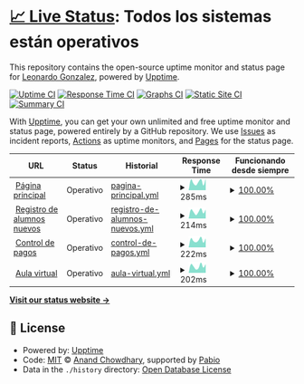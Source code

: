 # [📈 Live Status](https://demo.upptime.js.org): <!--live status--> **Todos los sistemas están operativos**

This repository contains the open-source uptime monitor and status page for [Leonardo Gonzalez](https://demo.upptime.js.org), powered by [Upptime](https://github.com/upptime/upptime).

[![Uptime CI](https://github.com/gonzalezrujano/sigloxxi_status/workflows/Uptime%20CI/badge.svg)](https://github.com/gonzalezrujano/sigloxxi_status/actions?query=workflow%3A%22Uptime+CI%22)
[![Response Time CI](https://github.com/gonzalezrujano/sigloxxi_status/workflows/Response%20Time%20CI/badge.svg)](https://github.com/gonzalezrujano/sigloxxi_status/actions?query=workflow%3A%22Response+Time+CI%22)
[![Graphs CI](https://github.com/gonzalezrujano/sigloxxi_status/workflows/Graphs%20CI/badge.svg)](https://github.com/gonzalezrujano/sigloxxi_status/actions?query=workflow%3A%22Graphs+CI%22)
[![Static Site CI](https://github.com/gonzalezrujano/sigloxxi_status/workflows/Static%20Site%20CI/badge.svg)](https://github.com/gonzalezrujano/sigloxxi_status/actions?query=workflow%3A%22Static+Site+CI%22)
[![Summary CI](https://github.com/gonzalezrujano/sigloxxi_status/workflows/Summary%20CI/badge.svg)](https://github.com/gonzalezrujano/sigloxxi_status/actions?query=workflow%3A%22Summary+CI%22)

With [Upptime](https://upptime.js.org), you can get your own unlimited and free uptime monitor and status page, powered entirely by a GitHub repository. We use [Issues](https://github.com/gonzalezrujano/sigloxxi_status/issues) as incident reports, [Actions](https://github.com/gonzalezrujano/sigloxxi_status/actions) as uptime monitors, and [Pages](https://demo.upptime.js.org) for the status page.

<!--start: status pages-->
<!-- This summary is generated by Upptime (https://github.com/upptime/upptime) -->
<!-- Do not edit this manually, your changes will be overwritten -->
<!-- prettier-ignore -->
| URL | Status | Historial | Response Time | Funcionando desde siempre |
| --- | ------ | ------- | ------------- | ------ |
| <img alt="" src="https://icons.duckduckgo.com/ip3/colegiosigloxxi.net.ico" height="13"> [Página principal](https://colegiosigloxxi.net) | Operativo | [pagina-principal.yml](https://github.com/gonzalezrujano/sigloxxi_status/commits/HEAD/history/pagina-principal.yml) | <details><summary><img alt="Gráfico de tiempo de respuesta" src="./graphs/pagina-principal/response-time-week.png" height="20"> 285ms</summary><br><a href="https://gonzalezrujano.github.io/sigloxxi_status/history/pagina-principal"><img alt="Response time 221" src="https://img.shields.io/endpoint?url=https%3A%2F%2Fraw.githubusercontent.com%2Fgonzalezrujano%2Fsigloxxi_status%2FHEAD%2Fapi%2Fpagina-principal%2Fresponse-time.json"></a><br><a href="https://gonzalezrujano.github.io/sigloxxi_status/history/pagina-principal"><img alt="Tiempos de respuesta las últimas 24 horas 388" src="https://img.shields.io/endpoint?url=https%3A%2F%2Fraw.githubusercontent.com%2Fgonzalezrujano%2Fsigloxxi_status%2FHEAD%2Fapi%2Fpagina-principal%2Fresponse-time-day.json"></a><br><a href="https://gonzalezrujano.github.io/sigloxxi_status/history/pagina-principal"><img alt="Tiempos de respuesta los últimos 7 dias 285" src="https://img.shields.io/endpoint?url=https%3A%2F%2Fraw.githubusercontent.com%2Fgonzalezrujano%2Fsigloxxi_status%2FHEAD%2Fapi%2Fpagina-principal%2Fresponse-time-week.json"></a><br><a href="https://gonzalezrujano.github.io/sigloxxi_status/history/pagina-principal"><img alt="Tiempos de respuesta los últimos 30 dias 239" src="https://img.shields.io/endpoint?url=https%3A%2F%2Fraw.githubusercontent.com%2Fgonzalezrujano%2Fsigloxxi_status%2FHEAD%2Fapi%2Fpagina-principal%2Fresponse-time-month.json"></a><br><a href="https://gonzalezrujano.github.io/sigloxxi_status/history/pagina-principal"><img alt="Tiempos de respuesta el último año 221" src="https://img.shields.io/endpoint?url=https%3A%2F%2Fraw.githubusercontent.com%2Fgonzalezrujano%2Fsigloxxi_status%2FHEAD%2Fapi%2Fpagina-principal%2Fresponse-time-year.json"></a></details> | <details><summary><a href="https://gonzalezrujano.github.io/sigloxxi_status/history/pagina-principal">100.00%</a></summary><a href="https://gonzalezrujano.github.io/sigloxxi_status/history/pagina-principal"><img alt="Funcionando desde siempre 100.00%" src="https://img.shields.io/endpoint?url=https%3A%2F%2Fraw.githubusercontent.com%2Fgonzalezrujano%2Fsigloxxi_status%2FHEAD%2Fapi%2Fpagina-principal%2Fuptime.json"></a><br><a href="https://gonzalezrujano.github.io/sigloxxi_status/history/pagina-principal"><img alt="Funcionando las ultimas 24 horas 100.00%" src="https://img.shields.io/endpoint?url=https%3A%2F%2Fraw.githubusercontent.com%2Fgonzalezrujano%2Fsigloxxi_status%2FHEAD%2Fapi%2Fpagina-principal%2Fuptime-day.json"></a><br><a href="https://gonzalezrujano.github.io/sigloxxi_status/history/pagina-principal"><img alt="Funcionando los últimos 7 dias 100.00%" src="https://img.shields.io/endpoint?url=https%3A%2F%2Fraw.githubusercontent.com%2Fgonzalezrujano%2Fsigloxxi_status%2FHEAD%2Fapi%2Fpagina-principal%2Fuptime-week.json"></a><br><a href="https://gonzalezrujano.github.io/sigloxxi_status/history/pagina-principal"><img alt="Funcionando el último mes 100.00%" src="https://img.shields.io/endpoint?url=https%3A%2F%2Fraw.githubusercontent.com%2Fgonzalezrujano%2Fsigloxxi_status%2FHEAD%2Fapi%2Fpagina-principal%2Fuptime-month.json"></a><br><a href="https://gonzalezrujano.github.io/sigloxxi_status/history/pagina-principal"><img alt="Funcionando el último año 100.00%" src="https://img.shields.io/endpoint?url=https%3A%2F%2Fraw.githubusercontent.com%2Fgonzalezrujano%2Fsigloxxi_status%2FHEAD%2Fapi%2Fpagina-principal%2Fuptime-year.json"></a></details>
| <img alt="" src="https://icons.duckduckgo.com/ip3/register.colegiosigloxxi.net.ico" height="13"> [Registro de alumnos nuevos](https://register.colegiosigloxxi.net) | Operativo | [registro-de-alumnos-nuevos.yml](https://github.com/gonzalezrujano/sigloxxi_status/commits/HEAD/history/registro-de-alumnos-nuevos.yml) | <details><summary><img alt="Gráfico de tiempo de respuesta" src="./graphs/registro-de-alumnos-nuevos/response-time-week.png" height="20"> 214ms</summary><br><a href="https://gonzalezrujano.github.io/sigloxxi_status/history/registro-de-alumnos-nuevos"><img alt="Response time 187" src="https://img.shields.io/endpoint?url=https%3A%2F%2Fraw.githubusercontent.com%2Fgonzalezrujano%2Fsigloxxi_status%2FHEAD%2Fapi%2Fregistro-de-alumnos-nuevos%2Fresponse-time.json"></a><br><a href="https://gonzalezrujano.github.io/sigloxxi_status/history/registro-de-alumnos-nuevos"><img alt="Tiempos de respuesta las últimas 24 horas 268" src="https://img.shields.io/endpoint?url=https%3A%2F%2Fraw.githubusercontent.com%2Fgonzalezrujano%2Fsigloxxi_status%2FHEAD%2Fapi%2Fregistro-de-alumnos-nuevos%2Fresponse-time-day.json"></a><br><a href="https://gonzalezrujano.github.io/sigloxxi_status/history/registro-de-alumnos-nuevos"><img alt="Tiempos de respuesta los últimos 7 dias 214" src="https://img.shields.io/endpoint?url=https%3A%2F%2Fraw.githubusercontent.com%2Fgonzalezrujano%2Fsigloxxi_status%2FHEAD%2Fapi%2Fregistro-de-alumnos-nuevos%2Fresponse-time-week.json"></a><br><a href="https://gonzalezrujano.github.io/sigloxxi_status/history/registro-de-alumnos-nuevos"><img alt="Tiempos de respuesta los últimos 30 dias 190" src="https://img.shields.io/endpoint?url=https%3A%2F%2Fraw.githubusercontent.com%2Fgonzalezrujano%2Fsigloxxi_status%2FHEAD%2Fapi%2Fregistro-de-alumnos-nuevos%2Fresponse-time-month.json"></a><br><a href="https://gonzalezrujano.github.io/sigloxxi_status/history/registro-de-alumnos-nuevos"><img alt="Tiempos de respuesta el último año 187" src="https://img.shields.io/endpoint?url=https%3A%2F%2Fraw.githubusercontent.com%2Fgonzalezrujano%2Fsigloxxi_status%2FHEAD%2Fapi%2Fregistro-de-alumnos-nuevos%2Fresponse-time-year.json"></a></details> | <details><summary><a href="https://gonzalezrujano.github.io/sigloxxi_status/history/registro-de-alumnos-nuevos">100.00%</a></summary><a href="https://gonzalezrujano.github.io/sigloxxi_status/history/registro-de-alumnos-nuevos"><img alt="Funcionando desde siempre 100.00%" src="https://img.shields.io/endpoint?url=https%3A%2F%2Fraw.githubusercontent.com%2Fgonzalezrujano%2Fsigloxxi_status%2FHEAD%2Fapi%2Fregistro-de-alumnos-nuevos%2Fuptime.json"></a><br><a href="https://gonzalezrujano.github.io/sigloxxi_status/history/registro-de-alumnos-nuevos"><img alt="Funcionando las ultimas 24 horas 100.00%" src="https://img.shields.io/endpoint?url=https%3A%2F%2Fraw.githubusercontent.com%2Fgonzalezrujano%2Fsigloxxi_status%2FHEAD%2Fapi%2Fregistro-de-alumnos-nuevos%2Fuptime-day.json"></a><br><a href="https://gonzalezrujano.github.io/sigloxxi_status/history/registro-de-alumnos-nuevos"><img alt="Funcionando los últimos 7 dias 100.00%" src="https://img.shields.io/endpoint?url=https%3A%2F%2Fraw.githubusercontent.com%2Fgonzalezrujano%2Fsigloxxi_status%2FHEAD%2Fapi%2Fregistro-de-alumnos-nuevos%2Fuptime-week.json"></a><br><a href="https://gonzalezrujano.github.io/sigloxxi_status/history/registro-de-alumnos-nuevos"><img alt="Funcionando el último mes 100.00%" src="https://img.shields.io/endpoint?url=https%3A%2F%2Fraw.githubusercontent.com%2Fgonzalezrujano%2Fsigloxxi_status%2FHEAD%2Fapi%2Fregistro-de-alumnos-nuevos%2Fuptime-month.json"></a><br><a href="https://gonzalezrujano.github.io/sigloxxi_status/history/registro-de-alumnos-nuevos"><img alt="Funcionando el último año 100.00%" src="https://img.shields.io/endpoint?url=https%3A%2F%2Fraw.githubusercontent.com%2Fgonzalezrujano%2Fsigloxxi_status%2FHEAD%2Fapi%2Fregistro-de-alumnos-nuevos%2Fuptime-year.json"></a></details>
| <img alt="" src="https://icons.duckduckgo.com/ip3/pagos.colegiosigloxxi.net.ico" height="13"> [Control de pagos](https://pagos.colegiosigloxxi.net/auth/login) | Operativo | [control-de-pagos.yml](https://github.com/gonzalezrujano/sigloxxi_status/commits/HEAD/history/control-de-pagos.yml) | <details><summary><img alt="Gráfico de tiempo de respuesta" src="./graphs/control-de-pagos/response-time-week.png" height="20"> 222ms</summary><br><a href="https://gonzalezrujano.github.io/sigloxxi_status/history/control-de-pagos"><img alt="Response time 189" src="https://img.shields.io/endpoint?url=https%3A%2F%2Fraw.githubusercontent.com%2Fgonzalezrujano%2Fsigloxxi_status%2FHEAD%2Fapi%2Fcontrol-de-pagos%2Fresponse-time.json"></a><br><a href="https://gonzalezrujano.github.io/sigloxxi_status/history/control-de-pagos"><img alt="Tiempos de respuesta las últimas 24 horas 271" src="https://img.shields.io/endpoint?url=https%3A%2F%2Fraw.githubusercontent.com%2Fgonzalezrujano%2Fsigloxxi_status%2FHEAD%2Fapi%2Fcontrol-de-pagos%2Fresponse-time-day.json"></a><br><a href="https://gonzalezrujano.github.io/sigloxxi_status/history/control-de-pagos"><img alt="Tiempos de respuesta los últimos 7 dias 222" src="https://img.shields.io/endpoint?url=https%3A%2F%2Fraw.githubusercontent.com%2Fgonzalezrujano%2Fsigloxxi_status%2FHEAD%2Fapi%2Fcontrol-de-pagos%2Fresponse-time-week.json"></a><br><a href="https://gonzalezrujano.github.io/sigloxxi_status/history/control-de-pagos"><img alt="Tiempos de respuesta los últimos 30 dias 195" src="https://img.shields.io/endpoint?url=https%3A%2F%2Fraw.githubusercontent.com%2Fgonzalezrujano%2Fsigloxxi_status%2FHEAD%2Fapi%2Fcontrol-de-pagos%2Fresponse-time-month.json"></a><br><a href="https://gonzalezrujano.github.io/sigloxxi_status/history/control-de-pagos"><img alt="Tiempos de respuesta el último año 189" src="https://img.shields.io/endpoint?url=https%3A%2F%2Fraw.githubusercontent.com%2Fgonzalezrujano%2Fsigloxxi_status%2FHEAD%2Fapi%2Fcontrol-de-pagos%2Fresponse-time-year.json"></a></details> | <details><summary><a href="https://gonzalezrujano.github.io/sigloxxi_status/history/control-de-pagos">100.00%</a></summary><a href="https://gonzalezrujano.github.io/sigloxxi_status/history/control-de-pagos"><img alt="Funcionando desde siempre 100.00%" src="https://img.shields.io/endpoint?url=https%3A%2F%2Fraw.githubusercontent.com%2Fgonzalezrujano%2Fsigloxxi_status%2FHEAD%2Fapi%2Fcontrol-de-pagos%2Fuptime.json"></a><br><a href="https://gonzalezrujano.github.io/sigloxxi_status/history/control-de-pagos"><img alt="Funcionando las ultimas 24 horas 100.00%" src="https://img.shields.io/endpoint?url=https%3A%2F%2Fraw.githubusercontent.com%2Fgonzalezrujano%2Fsigloxxi_status%2FHEAD%2Fapi%2Fcontrol-de-pagos%2Fuptime-day.json"></a><br><a href="https://gonzalezrujano.github.io/sigloxxi_status/history/control-de-pagos"><img alt="Funcionando los últimos 7 dias 100.00%" src="https://img.shields.io/endpoint?url=https%3A%2F%2Fraw.githubusercontent.com%2Fgonzalezrujano%2Fsigloxxi_status%2FHEAD%2Fapi%2Fcontrol-de-pagos%2Fuptime-week.json"></a><br><a href="https://gonzalezrujano.github.io/sigloxxi_status/history/control-de-pagos"><img alt="Funcionando el último mes 100.00%" src="https://img.shields.io/endpoint?url=https%3A%2F%2Fraw.githubusercontent.com%2Fgonzalezrujano%2Fsigloxxi_status%2FHEAD%2Fapi%2Fcontrol-de-pagos%2Fuptime-month.json"></a><br><a href="https://gonzalezrujano.github.io/sigloxxi_status/history/control-de-pagos"><img alt="Funcionando el último año 100.00%" src="https://img.shields.io/endpoint?url=https%3A%2F%2Fraw.githubusercontent.com%2Fgonzalezrujano%2Fsigloxxi_status%2FHEAD%2Fapi%2Fcontrol-de-pagos%2Fuptime-year.json"></a></details>
| <img alt="" src="https://icons.duckduckgo.com/ip3/aula.colegiosigloxxi.net.ico" height="13"> [Aula virtual](https://aula.colegiosigloxxi.net/auth/login) | Operativo | [aula-virtual.yml](https://github.com/gonzalezrujano/sigloxxi_status/commits/HEAD/history/aula-virtual.yml) | <details><summary><img alt="Gráfico de tiempo de respuesta" src="./graphs/aula-virtual/response-time-week.png" height="20"> 202ms</summary><br><a href="https://gonzalezrujano.github.io/sigloxxi_status/history/aula-virtual"><img alt="Response time 185" src="https://img.shields.io/endpoint?url=https%3A%2F%2Fraw.githubusercontent.com%2Fgonzalezrujano%2Fsigloxxi_status%2FHEAD%2Fapi%2Faula-virtual%2Fresponse-time.json"></a><br><a href="https://gonzalezrujano.github.io/sigloxxi_status/history/aula-virtual"><img alt="Tiempos de respuesta las últimas 24 horas 260" src="https://img.shields.io/endpoint?url=https%3A%2F%2Fraw.githubusercontent.com%2Fgonzalezrujano%2Fsigloxxi_status%2FHEAD%2Fapi%2Faula-virtual%2Fresponse-time-day.json"></a><br><a href="https://gonzalezrujano.github.io/sigloxxi_status/history/aula-virtual"><img alt="Tiempos de respuesta los últimos 7 dias 202" src="https://img.shields.io/endpoint?url=https%3A%2F%2Fraw.githubusercontent.com%2Fgonzalezrujano%2Fsigloxxi_status%2FHEAD%2Fapi%2Faula-virtual%2Fresponse-time-week.json"></a><br><a href="https://gonzalezrujano.github.io/sigloxxi_status/history/aula-virtual"><img alt="Tiempos de respuesta los últimos 30 dias 196" src="https://img.shields.io/endpoint?url=https%3A%2F%2Fraw.githubusercontent.com%2Fgonzalezrujano%2Fsigloxxi_status%2FHEAD%2Fapi%2Faula-virtual%2Fresponse-time-month.json"></a><br><a href="https://gonzalezrujano.github.io/sigloxxi_status/history/aula-virtual"><img alt="Tiempos de respuesta el último año 185" src="https://img.shields.io/endpoint?url=https%3A%2F%2Fraw.githubusercontent.com%2Fgonzalezrujano%2Fsigloxxi_status%2FHEAD%2Fapi%2Faula-virtual%2Fresponse-time-year.json"></a></details> | <details><summary><a href="https://gonzalezrujano.github.io/sigloxxi_status/history/aula-virtual">100.00%</a></summary><a href="https://gonzalezrujano.github.io/sigloxxi_status/history/aula-virtual"><img alt="Funcionando desde siempre 100.00%" src="https://img.shields.io/endpoint?url=https%3A%2F%2Fraw.githubusercontent.com%2Fgonzalezrujano%2Fsigloxxi_status%2FHEAD%2Fapi%2Faula-virtual%2Fuptime.json"></a><br><a href="https://gonzalezrujano.github.io/sigloxxi_status/history/aula-virtual"><img alt="Funcionando las ultimas 24 horas 100.00%" src="https://img.shields.io/endpoint?url=https%3A%2F%2Fraw.githubusercontent.com%2Fgonzalezrujano%2Fsigloxxi_status%2FHEAD%2Fapi%2Faula-virtual%2Fuptime-day.json"></a><br><a href="https://gonzalezrujano.github.io/sigloxxi_status/history/aula-virtual"><img alt="Funcionando los últimos 7 dias 100.00%" src="https://img.shields.io/endpoint?url=https%3A%2F%2Fraw.githubusercontent.com%2Fgonzalezrujano%2Fsigloxxi_status%2FHEAD%2Fapi%2Faula-virtual%2Fuptime-week.json"></a><br><a href="https://gonzalezrujano.github.io/sigloxxi_status/history/aula-virtual"><img alt="Funcionando el último mes 100.00%" src="https://img.shields.io/endpoint?url=https%3A%2F%2Fraw.githubusercontent.com%2Fgonzalezrujano%2Fsigloxxi_status%2FHEAD%2Fapi%2Faula-virtual%2Fuptime-month.json"></a><br><a href="https://gonzalezrujano.github.io/sigloxxi_status/history/aula-virtual"><img alt="Funcionando el último año 100.00%" src="https://img.shields.io/endpoint?url=https%3A%2F%2Fraw.githubusercontent.com%2Fgonzalezrujano%2Fsigloxxi_status%2FHEAD%2Fapi%2Faula-virtual%2Fuptime-year.json"></a></details>

<!--end: status pages-->

[**Visit our status website →**](https://demo.upptime.js.org)

## 📄 License

- Powered by: [Upptime](https://github.com/upptime/upptime)
- Code: [MIT](./LICENSE) © [Anand Chowdhary](https://anandchowdhary.com), supported by [Pabio](https://pabio.com)
- Data in the `./history` directory: [Open Database License](https://opendatacommons.org/licenses/odbl/1-0/)

